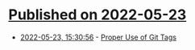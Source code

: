 # [Published on 2022-05-23](index.md)

* [2022-05-23, 15:30:56](https://news.ycombinator.com/item?id=31480306) - [Proper Use of Git Tags](https://blog.aloni.org/posts/proper-use-of-git-tags/)
